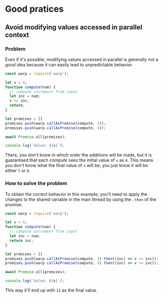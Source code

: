 # Good pratices

##  <a name="parallel-variable-modifications">Avoid modifying values accessed in parallel context

### Problem

Even if it's possible, modifying values accessed in parallel is generally not a good idea because it
can easily lead to unpredictable behavior.

``` javascript
const warp = require('warp');

let v = 4;
function compute(num) {
  // compute increment from input
  let inc = num;
  v += inc;
  return;
}

let promises = []
promises.push(warp.callAsPromise(compute, 3));
promises.push(warp.callAsPromise(compute, 4));

await Promise.all(promises);

console.log(`Value: ${v}`);
```

There, you don't know in which order the additions will be made, but it is guaranteed that each
_compute_ sees the initial value of `v` as `4`. This means you don't know what the final value of `v`
will be, you just know it will be either `7` or `8`.

### How to solve the problem

To obtain the correct behavior in this example, you'll need to apply the changes to the shared
variable in the main thread by using the `.then` of the promise.

``` javascript
const warp = require('warp');

let v = 4;
function compute(num) {
  // compute increment from input
  let inc = num;
  return inc;
}

let promises = []
promises.push(warp.callAsPromise(compute, 3).then((inc) => v += inc));
promises.push(warp.callAsPromise(compute, 4).then((inc) => v += inc));

await Promise.all(promises);

console.log(`Value: ${v}`);
```

This way it'll end up with `11` as the final value.
